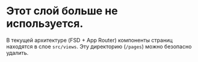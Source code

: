 # Этот слой больше не используется.

В текущей архитектуре (FSD + App Router) компоненты страниц находятся в слое `src/views`. Эту директорию (`/pages`) можно безопасно удалить.
